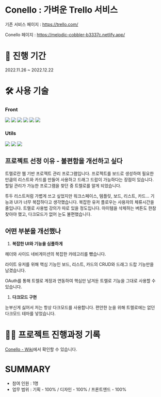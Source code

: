 # Conello : 가벼운 Trello 서비스

기존 서비스 페이지 : https://trello.com/

Conello 페이지 : https://melodic-cobbler-b3337c.netlify.app/

# 📆 진행 기간

2022.11.26 ~ 2022.12.22

# 🛠 사용 기술

### Front

<p>
  <img src="https://img.shields.io/badge/HTML5-E34F26?style=for-the-badge&logo=html5&logoColor=white"/>
  <img src="https://img.shields.io/badge/postCSS-06B6D4?style=for-the-badge&logo=postcss&logoColor=white"/>
  <img src="https://img.shields.io/badge/css modules-000000?style=for-the-badge&logo=css modules&logoColor=white"/>
  <img src="https://img.shields.io/badge/JavaScript-F7DF1E?style=for-the-badge&logo=JavaScript&logoColor=white"/>
  <img src="https://img.shields.io/badge/React-61DAFB?style=for-the-badge&logo=React&logoColor=white"/>
  <img src="https://img.shields.io/badge/Recoil-121212?style=for-the-badge&logo=Recoil&logoColor=white"/>
  
</p>

### Utils

<p>
  <img src="https://img.shields.io/badge/Figma-F24E1E?style=for-the-badge&logo=Figma&logoColor=white"/>
  <img src="https://img.shields.io/badge/Notion-000000?style=for-the-badge&logo=Notion&logoColor=white"/>
  <img src="https://img.shields.io/badge/Git-F05032?style=for-the-badge&logo=Git&logoColor=white"/>
</p>

## 프로젝트 선정 이유 - 불편함을 개선하고 싶다

트렐로란 웹 기반 프로젝트 관리 프로그램입니다. 프로젝트를 보드로 생성하여 필요한 만큼의 리스트와 카드를 만들어 사용하고 드래그 드랍이 가능하다는 장점이 있습니다. 할일 관리가 가능한 프로그램을 찾던 중 트렐로를 알게 되었습니다.

투두 리스트처럼 가볍게 쓰고 싶었지만 워크스페이스, 템플릿, 보드, 리스트, 카드… 기능과 UI가 너무 복잡하다고 생각했습니다. 복잡한 유저 플로우는 사용자의 체류시간을 줄입니다. 트렐로 사용법 강의가 따로 있을 정도입니다. 아이템을 삭제하는 버튼도 한참 찾아야 했고, 다크모드가 없어 눈도 불편했습니다.

## 어떤 부분을 개선했나

1. **복잡한 UI와 기능을 심플하게**

헤더와 사이드 네비게이션의 복잡한 카테고리를 뺐습니다.

라이트 유저를 위해 핵심 기능인 보드, 리스트, 카드의 CRUD와 드래그 드랍 기능만을 남겼습니다.

OAuth를 통해 트렐로 계정과 연동하여 핵심만 남겨둔 트렐로 기능을 그대로 사용할 수 있습니다.

1. **다크모드 구현**

눈부신게 싫어서 저는 항상 다크모드를 사용합니다. 편안한 눈을 위해 트렐로에는 없던 다크모드 테마를 넣었습니다.

# ✍🏻 프로젝트 진행과정 기록

[Conello - Wiki](https://github.com/Han-s-Projects/Conello/wiki)에서 확인할 수 있습니다.

# SUMMARY

- 참여 인원 : 1명
- 업무 범위 : 기획 - 100% / 디자인 - 100% / 프론트엔드 - 100%
